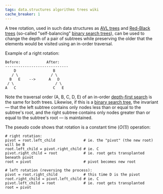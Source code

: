 ```yaml
---
tags: data.structures algorithms trees wiki
cache_breaker: 1
---
```


A tree rotation, used in such data structures as [AVL trees](/wiki/AVL_trees) and [Red-Black trees](/wiki/Red-Black_trees) (so-called "self-balancing" [binary search trees](/wiki/binary_search_trees)), can be used to change the depth of a pair of subtrees while preserving the older that the elements would be visited using an in-order traversal.

Example of a right rotation:

    Before:            After:
    -----------------------------
        D                 B
       / \               / \
      B   E    -->      A   D
     / \                   / \
    A   C                 C   E

Note the traversal order (A, B, C, D, E) of an in-order [depth-first search](/wiki/depth-first_search) is the same for both trees. Likewise, if this is a [binary search tree](/wiki/binary_search_tree), the invariant — that the left subtree contains only nodes less than or equal to the subtree's root, and the right subtree contains only nodes greater than or equal to the subtree's root — is maintained.

The pseudo code shows that rotation is a constant time (_O(1)_) operation:

    # right rotation:
    pivot = root.left_child             # ie. the "pivot" (the new root) will be B
    root.left_child = pivot.right_child # ie. C
    pivot.right_child = root            # ie. root gets transplanted beneath pivot
    root = pivot                        # pivot becomes new root

    # left rotation (reversing the process):
    pivot = root.right_child            # this time D is the pivot
    root.right_child = pivot.left_child # ie. C
    pivot.left_child = root             # ie. root gets transplanted
    root = pivot
